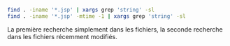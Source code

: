 ``` sh
find . -iname '*.jsp' | xargs grep 'string' -sl
find . -iname '*.jsp' -mtime -1 | xargs grep 'string' -sl
```
La première recherche simplement dans les fichiers, la seconde recherche dans les fichiers récemment modifiés.

<!-- --- tags: linux -->